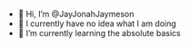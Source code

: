 - 👋 Hi, I’m @JayJonahJaymeson
- 👀 I currently have no idea what I am doing
- 🌱 I’m currently learning the absolute basics

<!---
JayJonahJaymeson/JayJonahJaymeson is a ✨ special ✨ repository because its `README.md` (this file) appears on your GitHub profile.
You can click the Preview link to take a look at your changes.
--->
